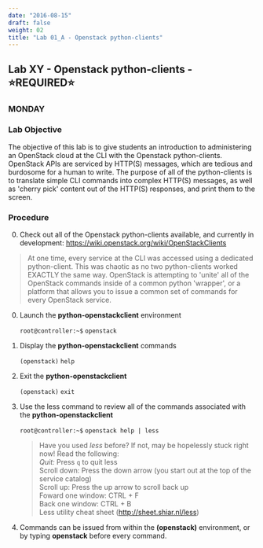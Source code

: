 ```yaml
---
date: "2016-08-15"
draft: false
weight: 02
title: "Lab 01_A - Openstack python-clients"
---
```


## Lab XY - Openstack python-clients - &#x2B50;REQUIRED&#x2B50;

### MONDAY

### Lab Objective

The objective of this lab is to give students an introduction to administering an OpenStack cloud at the CLI with the Openstack python-clients. OpenStack APIs are serviced by HTTP(S) messages, which are tedious and burdosome for a human to write. The purpose of all of the python-clients is to translate simple CLI commands into complex HTTP(S) messages, as well as 'cherry pick' content out of the HTTP(S) responses, and print them to the screen.

### Procedure

0. Check out all of the Openstack python-clients available, and currently in development: https://wiki.openstack.org/wiki/OpenStackClients

  > At one time, every service at the CLI was accessed using a dedicated python-client. This was chaotic as no two python-clients worked EXACTLY the same way.  OpenStack is attempting to 'unite' all of the OpenStack commands inside of a common python 'wrapper', or a platform that allows you to issue a common set of commands for every OpenStack service. 

0. Launch the **python-openstackclient** environment

    `root@controller:~$` `openstack`
	
0. Display the **python-openstackclient** commands
    
    `(openstack)` `help`

0. Exit the **python-openstackclient**
	
    `(openstack)` `exit`

0. Use the less command to review all of the commands associated with the **python-openstackclient**
	
    `root@controller:~$` `openstack help | less`
	
    > Have you used *less* before?  If not, may be hopelessly stuck right now!  Read the following:  
    *Quit:* Press `q` to quit less  
    Scroll down: Press the down arrow (you start out at the top of the service catalog)  
    Scroll up: Press the up arrow to scroll back up  
    Foward one window: CTRL + F  
    Back one window: CTRL + B  
    Less utility cheat sheet (http://sheet.shiar.nl/less)

0. Commands can be issued from within the **(openstack)** environment, or by typing **openstack** before every command.
